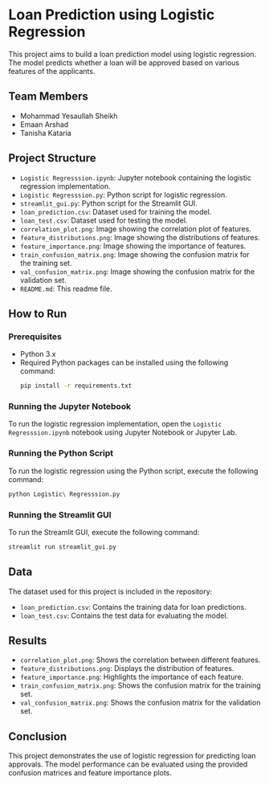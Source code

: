 
# Loan Prediction using Logistic Regression

This project aims to build a loan prediction model using logistic regression. The model predicts whether a loan will be approved based on various features of the applicants.

## Team Members
- Mohammad Yesaullah Sheikh
- Emaan Arshad
- Tanisha Kataria

## Project Structure

- `Logistic Regresssion.ipynb`: Jupyter notebook containing the logistic regression implementation.
- `Logistic Regresssion.py`: Python script for logistic regression.
- `streamlit_gui.py`: Python script for the Streamlit GUI.
- `loan_prediction.csv`: Dataset used for training the model.
- `loan_test.csv`: Dataset used for testing the model.
- `correlation_plot.png`: Image showing the correlation plot of features.
- `feature_distributions.png`: Image showing the distributions of features.
- `feature_importance.png`: Image showing the importance of features.
- `train_confusion_matrix.png`: Image showing the confusion matrix for the training set.
- `val_confusion_matrix.png`: Image showing the confusion matrix for the validation set.
- `README.md`: This readme file.

## How to Run

### Prerequisites

- Python 3.x
- Required Python packages can be installed using the following command:
  ```bash
  pip install -r requirements.txt
  ```

### Running the Jupyter Notebook

To run the logistic regression implementation, open the `Logistic Regresssion.ipynb` notebook using Jupyter Notebook or Jupyter Lab.

### Running the Python Script

To run the logistic regression using the Python script, execute the following command:
```bash
python Logistic\ Regresssion.py
```

### Running the Streamlit GUI

To run the Streamlit GUI, execute the following command:
```bash
streamlit run streamlit_gui.py
```

## Data

The dataset used for this project is included in the repository:
- `loan_prediction.csv`: Contains the training data for loan predictions.
- `loan_test.csv`: Contains the test data for evaluating the model.

## Results

- `correlation_plot.png`: Shows the correlation between different features.
- `feature_distributions.png`: Displays the distribution of features.
- `feature_importance.png`: Highlights the importance of each feature.
- `train_confusion_matrix.png`: Shows the confusion matrix for the training set.
- `val_confusion_matrix.png`: Shows the confusion matrix for the validation set.

## Conclusion

This project demonstrates the use of logistic regression for predicting loan approvals. The model performance can be evaluated using the provided confusion matrices and feature importance plots.
